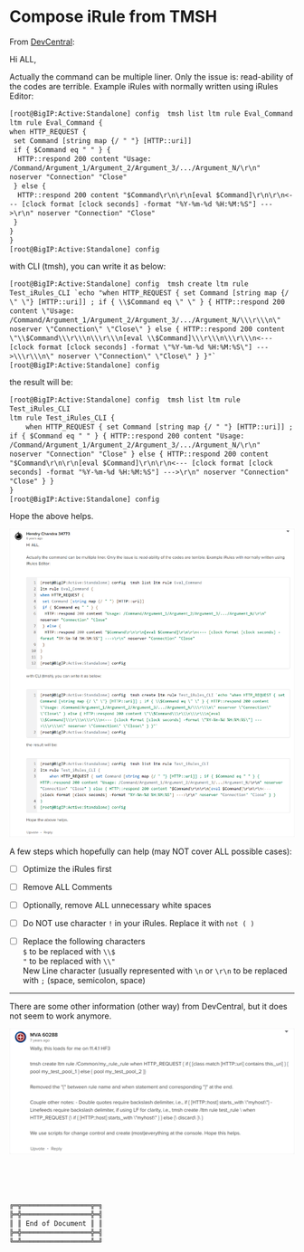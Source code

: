 # Compose iRule from TMSH



From [DevCentral](https://devcentral.f5.com/s/feed/0D51T00006i7WpwSAE):

Hi ALL,

Actually the command can be multiple liner. Only the issue is: read-ability of the codes are terrible. Example iRules with normally written using iRules Editor:

```
[root@BigIP:Active:Standalone] config  tmsh list ltm rule Eval_Command
ltm rule Eval_Command {
when HTTP_REQUEST {
 set Command [string map {/ " "} [HTTP::uri]]
 if { $Command eq " " } {
  HTTP::respond 200 content "Usage: /Command/Argument_1/Argument_2/Argument_3/.../Argument_N/\r\n" noserver "Connection" "Close"
 } else {
  HTTP::respond 200 content "$Command\r\n\r\n[eval $Command]\r\n\r\n<--- [clock format [clock seconds] -format "%Y-%m-%d %H:%M:%S"] --->\r\n" noserver "Connection" "Close"
 }
}
}
[root@BigIP:Active:Standalone] config 
```

with CLI (tmsh), you can write it as below:

```
[root@BigIP:Active:Standalone] config  tmsh create ltm rule Test_iRules_CLI `echo "when HTTP_REQUEST { set Command [string map {/ \" \"} [HTTP::uri]] ; if { \\$Command eq \" \" } { HTTP::respond 200 content \"Usage: /Command/Argument_1/Argument_2/Argument_3/.../Argument_N/\\\r\\\n\" noserver \"Connection\" \"Close\" } else { HTTP::respond 200 content \"\\$Command\\\r\\\n\\\r\\\n[eval \\$Command]\\\r\\\n\\\r\\\n<--- [clock format [clock seconds] -format \"%Y-%m-%d %H:%M:%S\"] --->\\\r\\\n\" noserver \"Connection\" \"Close\" } }"`
[root@BigIP:Active:Standalone] config 
```

the result will be:

```
[root@BigIP:Active:Standalone] config  tmsh list ltm rule Test_iRules_CLI
ltm rule Test_iRules_CLI {
    when HTTP_REQUEST { set Command [string map {/ " "} [HTTP::uri]] ; if { $Command eq " " } { HTTP::respond 200 content "Usage: /Command/Argument_1/Argument_2/Argument_3/.../Argument_N/\r\n" noserver "Connection" "Close" } else { HTTP::respond 200 content "$Command\r\n\r\n[eval $Command]\r\n\r\n<--- [clock format [clock seconds] -format "%Y-%m-%d %H:%M:%S"] --->\r\n" noserver "Connection" "Close" } }
}
[root@BigIP:Active:Standalone] config 
```

Hope the above helps.

![Screen Capture from DevCentral](From_DevCentral.png)

A few steps which hopefully can help (may NOT cover ALL possible cases):

- [ ] Optimize the iRules first
- [ ] Remove ALL Comments
- [ ] Optionally, remove ALL unnecessary white spaces
- [ ] Do NOT use character `!` in your iRules. Replace it with `not ( )`
- [ ] Replace the following characters<br>
      `$` to be replaced with `\\$`<br>
      `"` to be replaced with `\\"`<br>
      New Line character (usually represented with `\n` or `\r\n` to be replaced with ` ; ` (space, semicolon, space)



***



There are some other information (other way) from DevCentral, but it does not seem to work anymore.

![Other Information from DevCentral](Other_Information.png)



<br><br><br>
```
╔═╦═════════════════╦═╗
╠═╬═════════════════╬═╣
║ ║ End of Document ║ ║
╠═╬═════════════════╬═╣
╚═╩═════════════════╩═╝
```
<br><br><br>


